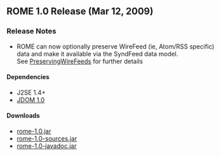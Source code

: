## ROME 1.0 Release (Mar 12, 2009)

### Release Notes

-   ROME can now optionally preserve WireFeed (ie, Atom/RSS specific) data and 
    make it available via the SyndFeed data model.<br />
    See  [PreservingWireFeeds](rome-core/getting-started/preserve-wirefeed.html) for further details

#### Dependencies

-   J2SE 1.4+
-   [JDOM 1.0](http://www.jdom.org/)

#### Downloads

-   [rome-1.0.jar](./rome-1.0.jar)
-   [rome-1.0-sources.jar](./rome-1.0-sources.jar)
-   [rome-1.0-javadoc.jar](./rome-1.0-javadoc.jar)

